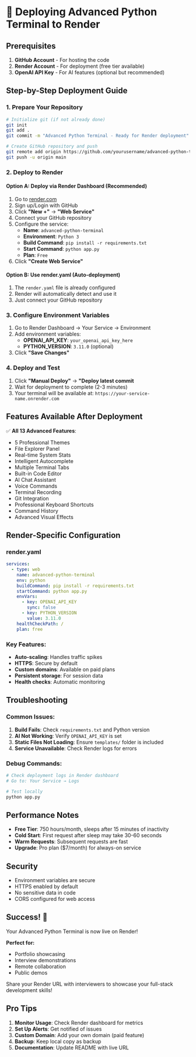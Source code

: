 # 🚀 Deploying Advanced Python Terminal to Render

## Prerequisites

1. **GitHub Account** - For hosting the code
2. **Render Account** - For deployment (free tier available)
3. **OpenAI API Key** - For AI features (optional but recommended)

## Step-by-Step Deployment Guide

### 1. Prepare Your Repository

```bash
# Initialize git (if not already done)
git init
git add .
git commit -m "Advanced Python Terminal - Ready for Render deployment"

# Create GitHub repository and push
git remote add origin https://github.com/yourusername/advanced-python-terminal.git
git push -u origin main
```

### 2. Deploy to Render

#### Option A: Deploy via Render Dashboard (Recommended)
1. Go to [render.com](https://render.com)
2. Sign up/Login with GitHub
3. Click **"New +"** → **"Web Service"**
4. Connect your GitHub repository
5. Configure the service:
   - **Name**: `advanced-python-terminal`
   - **Environment**: `Python 3`
   - **Build Command**: `pip install -r requirements.txt`
   - **Start Command**: `python app.py`
   - **Plan**: `Free`
6. Click **"Create Web Service"**

#### Option B: Use render.yaml (Auto-deployment)
1. The `render.yaml` file is already configured
2. Render will automatically detect and use it
3. Just connect your GitHub repository

### 3. Configure Environment Variables

1. Go to Render Dashboard → Your Service → Environment
2. Add environment variables:
   - **OPENAI_API_KEY**: `your_openai_api_key_here`
   - **PYTHON_VERSION**: `3.11.0` (optional)
3. Click **"Save Changes"**

### 4. Deploy and Test

1. Click **"Manual Deploy"** → **"Deploy latest commit**
2. Wait for deployment to complete (2-3 minutes)
3. Your terminal will be available at: `https://your-service-name.onrender.com`

## Features Available After Deployment

✅ **All 13 Advanced Features**:
- 5 Professional Themes
- File Explorer Panel
- Real-time System Stats
- Intelligent Autocomplete
- Multiple Terminal Tabs
- Built-in Code Editor
- AI Chat Assistant
- Voice Commands
- Terminal Recording
- Git Integration
- Professional Keyboard Shortcuts
- Command History
- Advanced Visual Effects

## Render-Specific Configuration

### render.yaml
```yaml
services:
  - type: web
    name: advanced-python-terminal
    env: python
    buildCommand: pip install -r requirements.txt
    startCommand: python app.py
    envVars:
      - key: OPENAI_API_KEY
        sync: false
      - key: PYTHON_VERSION
        value: 3.11.0
    healthCheckPath: /
    plan: free
```

### Key Features:
- **Auto-scaling**: Handles traffic spikes
- **HTTPS**: Secure by default
- **Custom domains**: Available on paid plans
- **Persistent storage**: For session data
- **Health checks**: Automatic monitoring

## Troubleshooting

### Common Issues:

1. **Build Fails**: Check `requirements.txt` and Python version
2. **AI Not Working**: Verify `OPENAI_API_KEY` is set
3. **Static Files Not Loading**: Ensure `templates/` folder is included
4. **Service Unavailable**: Check Render logs for errors

### Debug Commands:

```bash
# Check deployment logs in Render dashboard
# Go to: Your Service → Logs

# Test locally
python app.py
```

## Performance Notes

- **Free Tier**: 750 hours/month, sleeps after 15 minutes of inactivity
- **Cold Start**: First request after sleep may take 30-60 seconds
- **Warm Requests**: Subsequent requests are fast
- **Upgrade**: Pro plan ($7/month) for always-on service

## Security

- Environment variables are secure
- HTTPS enabled by default
- No sensitive data in code
- CORS configured for web access

## Success! 🎉

Your Advanced Python Terminal is now live on Render!

**Perfect for:**
- Portfolio showcasing
- Interview demonstrations
- Remote collaboration
- Public demos

Share your Render URL with interviewers to showcase your full-stack development skills!

## Pro Tips

1. **Monitor Usage**: Check Render dashboard for metrics
2. **Set Up Alerts**: Get notified of issues
3. **Custom Domain**: Add your own domain (paid feature)
4. **Backup**: Keep local copy as backup
5. **Documentation**: Update README with live URL
